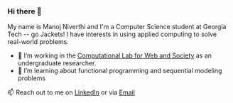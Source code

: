 ### Hi there 👋

My name is Manoj Niverthi and I'm a Computer Science student at Georgia Tech -- go Jackets! I have interests in using applied computing to solve real-world problems.

- 🔭 I’m working in the [Computational Lab for Web and Society](http://claws.cc.gatech.edu/) as an undergraduate researcher.
- 🌱 I’m learning about functional programming and sequential modeling problems

📫 Reach out to me on [LinkedIn](https://www.linkedin.com/in/manojniverthi) or via [Email](manojniverthi@gatech.edu)
<!--
**mniverthi/mniverthi** is a ✨ _special_ ✨ repository because its `README.md` (this file) appears on your GitHub profile.

Here are some ideas to get you started:

- 👯 I’m looking to collaborate on ...
- 🤔 I’m looking for help with ...
- 💬 Ask me about ...
- 😄 Pronouns: ...
- ⚡ Fun fact: ...
-->
